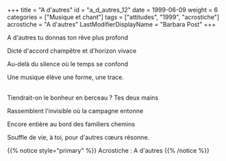 +++
title = "A d'autres"
id = "a_d_autres_12"
date = 1999-06-09
weight = 6
categories = ["Musique et chant"]
tags = ["attitudes", "1999", "acrostiche"]
acrostiche = "A d'autres"
LastModifierDisplayName = "Barbara Post"
+++

A d'autres tu donnas ton rêve plus profond

Dicté d'accord champêtre et d'horizon vivace

Au-delà du silence où le temps se confond

Une musique élève une forme, une trace.

 \
Tiendrait-on le bonheur en berceau ? Tes deux mains

Rassemblent l'invisible où la campagne entonne

Encore entière au bord des familiers chemins

Souffle de vie, à toi, pour d'autres cœurs résonne.

{{% notice style="primary" %}}
Acrostiche : A d'autres
{{% /notice %}}
